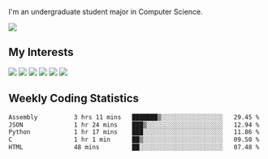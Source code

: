 I'm an undergraduate student major in Computer Science.

![](https://github-readme-stats.vercel.app/api?username=littzhch&theme=radical)

## My Interests

![](https://img.shields.io/badge/Python-3776AB?style=flat&labelColor=FFD43B&logoColor=3776AB&logo=python)
![](https://img.shields.io/badge/C-00599C?style=flat&labelColor=01427d&logoColor=6295cb&logo=c)
![](https://img.shields.io/badge/Rust-ffffff?style=flat&labelColor=ffffff&logoColor=000000&logo=rust)
![](https://img.shields.io/badge/LaTeX-008080?style=flat&labelColor=eeece5&logoColor=008080&logo=latex)
![](https://img.shields.io/badge/OpenGL-5487b2?style=flat&labelColor=ffffff&logoColor=5487b2&logo=opengl)
![](https://img.shields.io/badge/archlinux-1793d1?style=flat&labelColor=333333&logoColor=1793d1&logo=archlinux)

## Weekly Coding Statistics
<!--START_SECTION:waka-->

```txt
Assembly          3 hrs 11 mins   ███████▒░░░░░░░░░░░░░░░░░   29.45 %
JSON              1 hr 24 mins    ███▒░░░░░░░░░░░░░░░░░░░░░   12.94 %
Python            1 hr 17 mins    ███░░░░░░░░░░░░░░░░░░░░░░   11.86 %
C                 1 hr 1 min      ██▒░░░░░░░░░░░░░░░░░░░░░░   09.50 %
HTML              48 mins         ██░░░░░░░░░░░░░░░░░░░░░░░   07.48 %
```

<!--END_SECTION:waka-->
